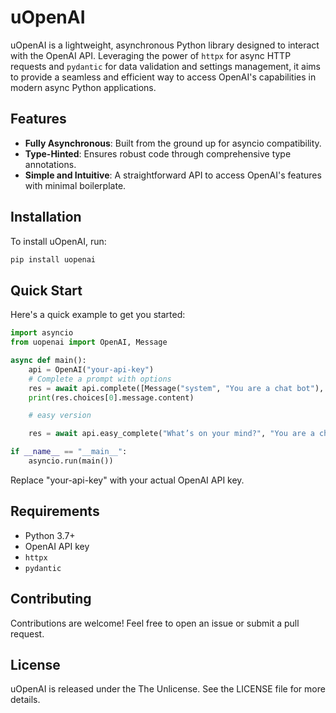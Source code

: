 # uOpenAI

uOpenAI is a lightweight, asynchronous Python library designed to interact with the OpenAI API. Leveraging the power of `httpx` for async HTTP requests and `pydantic` for data validation and settings management, it aims to provide a seamless and efficient way to access OpenAI's capabilities in modern async Python applications.

## Features

-   **Fully Asynchronous**: Built from the ground up for asyncio compatibility.
-   **Type-Hinted**: Ensures robust code through comprehensive type annotations.
-   **Simple and Intuitive**: A straightforward API to access OpenAI's features with minimal boilerplate.

## Installation

To install uOpenAI, run:

```bash
pip install uopenai
```

## Quick Start

Here's a quick example to get you started:

```python
import asyncio
from uopenai import OpenAI, Message

async def main():
    api = OpenAI("your-api-key")
    # Complete a prompt with options
    res = await api.complete([Message("system", "You are a chat bot"), Message("user", "What’s on your mind?")], max_tokens=50)
    print(res.choices[0].message.content)

    # easy version

    res = await api.easy_complete("What’s on your mind?", "You are a chat bot")

if __name__ == "__main__":
    asyncio.run(main())
```

Replace "your-api-key" with your actual OpenAI API key.

## Requirements

-   Python 3.7+
-   OpenAI API key
-   `httpx`
-   `pydantic`

## Contributing

Contributions are welcome! Feel free to open an issue or submit a pull request.

## License

uOpenAI is released under the The Unlicense. See the LICENSE file for more details.
